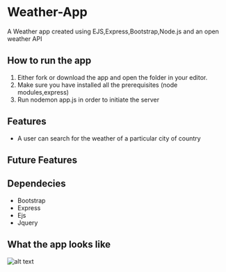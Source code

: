 # Weather-App
A Weather app created using EJS,Express,Bootstrap,Node.js and an open weather API

## How to run the app
1. Either fork or download the app and open the folder in your editor.
2. Make sure you have installed all the prerequisites (node modules,express)
3. Run nodemon app.js in order to initiate the server

## Features
- A user can search for the weather of a particular city of country


 ## Future Features 



## Dependecies
- Bootstrap
- Express
- Ejs
- Jquery

## What the app looks like
![alt text](https://github.com/Xontrokolis/Weather-App/blob/main/WeatherImage.png)
